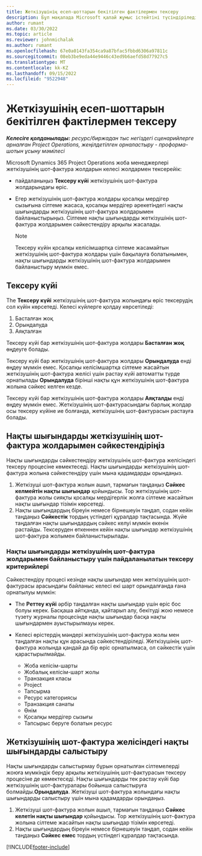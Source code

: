 ```yaml
---
title: Жеткізушінің есеп-шоттарын бекітілген фактілермен тексеру
description: Бұл мақалада Microsoft қалай жұмыс істейтіні түсіндіріледі Dynamics 365 Project Operations жоба менеджерлері жеткізушілердің шот-фактураларын мердігерлер жұмысты орындаған және жазылған уақыт ретінде бекітілген нақты деректермен және жоба тобы мүшелері пайдаланған шығындармен және материалдармен тексерейік.
author: rumant
ms.date: 03/30/2022
ms.topic: article
ms.reviewer: johnmichalak
ms.author: rumant
ms.openlocfilehash: 67e0a0143fa354ca9a87bfac5fbbd6306a97811c
ms.sourcegitcommit: 08eb3be9eda44e9446c43ed9b6aefd58d77927c5
ms.translationtype: MT
ms.contentlocale: kk-KZ
ms.lasthandoff: 09/15/2022
ms.locfileid: "9522948"
---
```

# <a name="verification-of-vendor-invoices-with-approved-actuals"></a>Жеткізушінің есеп-шоттарын бекітілген фактілермен тексеру

_**Келесіге қолданылады:** ресурс/биржадан тыс негіздегі сценарийлерге арналған Project Operations, жеңілдетілген орналастыру - проформа-шотын ұсыну мәмілесі_

Microsoft Dynamics 365 Project Operations жоба менеджерлері жеткізушінің шот-фактура жолдарын келесі жолдармен тексерейік:

- пайдаланыңыз **Тексеру күйі** жеткізушінің шот-фактура жолдарындағы өріс.
- Егер жеткізушінің шот-фактура жолдары қосалқы мердігер сызығына сілтеме жасаса, қосалқы мердігер әрекетіндегі нақты шығындарды жеткізушінің шот-фактура жолдарымен байланыстырыңыз. Сілтеме нақты шығындарды жеткізушінің шот-фактура жолдарымен сәйкестендіру арқылы жасалады.

    > [!NOTE]
    > Тексеру күйін қосалқы келісімшартқа сілтеме жасамайтын жеткізушінің шот-фактура жолдары үшін бақылауға болатынымен, нақты шығындарды жеткізушінің шот-фактура жолдарымен байланыстыру мүмкін емес.

## <a name="verification-status"></a>Тексеру күйі

The **Тексеру күйі** жеткізушінің шот-фактура жолындағы өріс тексерудің сол күйін көрсетеді. Келесі күйлерге қолдау көрсетіледі:

1. Басталған жоқ
2. Орындалуда
3. Аяқталған

Тексеру күйі бар жеткізушінің шот-фактура жолдары **Басталған жоқ** өңдеуге болады.

Тексеру күйі бар жеткізушінің шот-фактура жолдары **Орындалуда** енді өңдеу мүмкін емес. Қосалқы келісімшартқа сілтеме жасайтын жеткізушінің шот-фактура желісі үшін растау күйі автоматты түрде орнатылады **Орындалуда** бірінші нақты құн жеткізушінің шот-фактура жолына сәйкес келген кезде.

Тексеру күйі бар жеткізушінің шот-фактура жолдары **Аяқталды** енді өңдеу мүмкін емес. Жеткізушінің шот-фактурасындағы барлық жолдар осы тексеру күйіне ие болғанда, жеткізушінің шот-фактурасын растауға болады.

## <a name="match-cost-actuals-to-vendor-invoice-lines"></a>Нақты шығындарды жеткізушінің шот-фактура жолдарымен сәйкестендіріңіз

Нақты шығындарды сәйкестендіру жеткізушінің шот-фактура желісіндегі тексеру процесіне көмектеседі. Нақты шығындарды жеткізушінің шот-фактура жолына сәйкестендіру үшін мына қадамдарды орындаңыз.

1. Жеткізуші шот-фактура жолын ашып, тармағын таңдаңыз **Сәйкес келмейтін нақты шығындар** қойындысы. Тор жеткізушінің шот-фактура жолы сияқты қосалқы мердігерлік жолға сілтеме жасайтын нақты шығындар тізімін көрсетеді.
2. Нақты шығындардың біреуін немесе бірнешеуін таңдап, содан кейін таңдаңыз **Сәйкестік** тордың үстіндегі құралдар тақтасында. Жүйе таңдалған нақты шығындардың сәйкес келуі мүмкін екенін растайды. Тексеруден өткеннен кейін нақты шығындар жеткізушінің шот-фактура жолымен байланыстырылады.

### <a name="validation-criteria-that-are-used-to-link-cost-actuals-to-vendor-invoice-lines"></a>Нақты шығындарды жеткізушінің шот-фактура жолдарымен байланыстыру үшін пайдаланылатын тексеру критерийлері

Сәйкестендіру процесі кезінде нақты шығындар мен жеткізушінің шот-фактурасы арасындағы байланыс келесі екі шарт орындалғанда ғана орнатылуы мүмкін:

- The **Реттеу күйі** әрбір таңдалған нақты шығындар үшін өріс бос болуы керек. Басқаша айтқанда, қайтарып алу, бекітуді жою немесе түзету журналы процесінде нақты шығындар басқа нақты шығындармен ауыстырылмауы керек.
- Келесі өрістердің мәндері жеткізушінің шот-фактура жолы мен таңдалған нақты құн арасында сәйкестендіріледі. Жеткізушінің шот-фактура жолында қандай да бір өріс орнатылмаса, ол сәйкестік үшін қарастырылмайды.

    - Жоба келісім-шарты
    - Жобалық келісім-шарт жолы
    - Транзакция класы
    - Project
    - Тапсырма
    - Ресурс категориясы
    - Транзакция санаты
    - Өнім 
    - Қосалқы мердігер сызығы
    - Тапсырыс беруге болатын ресурс

## <a name="unmatch-cost-actuals-from-a-vendor-invoice-line"></a>Жеткізушінің шот-фактура желісіндегі нақты шығындарды салыстыру

Нақты шығындарды салыстырмау бұрын орнатылған сілтемелерді жоюға мүмкіндік беру арқылы жеткізушінің шот-фактурасын тексеру процесіне де көмектеседі. Нақты шығындарды тек растау күйі бар жеткізушінің шот-фактуралары бойынша салыстыруға болмайды.**Орындалуда**. Жеткізуші шот-фактура жолындағы нақты шығындарды салыстыру үшін мына қадамдарды орындаңыз.

1. Жеткізуші шот-фактура жолын ашып, тармағын таңдаңыз **Сәйкес келетін нақты шығындар** қойындысы. Тор жеткізушінің шот-фактура жолына сілтеме жасайтын нақты шығындар тізімін көрсетеді.
2. Нақты шығындардың біреуін немесе бірнешеуін таңдап, содан кейін таңдаңыз **Сәйкес емес** тордың үстіндегі құралдар тақтасында.

[!INCLUDE[footer-include](../../includes/footer-banner.md)]
